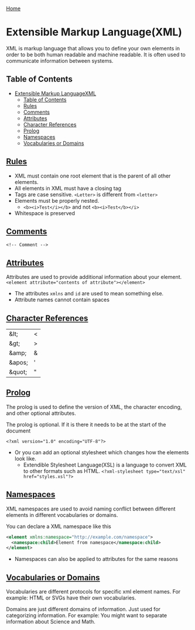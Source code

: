 <!--
 * This file is part of RS Cheat Sheets.
 *
 * RS Cheat Sheets is free software: you can redistribute it and/or modify
 * it under the terms of the GNU General Public License as published by
 * the Free Software Foundation, either version 3 of the License, or
 * (at your option) any later version.
 *
 * RS Cheat Sheets is distributed in the hope that it will be useful,
 * but WITHOUT ANY WARRANTY; without even the implied warranty of
 * MERCHANTABILITY or FITNESS FOR A PARTICULAR PURPOSE.  See the
 * GNU General Public License for more details.
 *
 * You should have received a copy of the GNU General Public License
 * along with RS Cheat Sheets. If not, see <https://www.gnu.org/licenses/>.
 */
-->

[Home](./README.md)

# Extensible Markup Language(XML)
XML is markup language that allows you to define your own elements in order to be both human readable and machine readable. It is often used to communicate information between systems.

## Table of Contents

<!-- TOC -->

- [Extensible Markup LanguageXML](#extensible-markup-languagexml)
	- [Table of Contents](#table-of-contents)
	- [Rules](#rules)
	- [Comments](#comments)
	- [Attributes](#attributes)
	- [Character References](#character-references)
	- [Prolog](#prolog)
	- [Namespaces](#namespaces)
	- [Vocabularies or Domains](#vocabularies-or-domains)

<!-- /TOC -->

## [Rules](#table-of-contents)
- XML must contain one root element that is the parent of all other elements.
- All elements in XML must have a closing tag
- Tags are case sensitive. `<Letter>` is different from `<letter>`
- Elements must be properly nested.
  - `<b><i>Test</i></b>` and not `<b><i>Test</b></i>`
- Whitespace is preserved

## [Comments](#table-of-contents)
`<!-- Comment -->`

## [Attributes](#table-of-contents)
Attributes are used to provide additional information about your element.
`<element attribute="contents of attribute"></element>`

- The attributes `xmlns` and `id` are used to mean something else.
- Attribute names cannot contain spaces

## [Character References](#table-of-contents)

|        |   |
|--------|---|
| &lt\;   | < |
| &gt\;   | > |
| &amp\;  | & |
| &apos\; | ' |
| &quot\; | " |

## [Prolog](#table-of-contents)
The prolog is used to define the version of XML, the character encoding, and other optional attributes.

The prolog is optional. If it is there it needs to be at the start of the document

`<?xml version="1.0" encoding="UTF-8"?>`

- Or you can add an optional stylesheet which changes how the elements look like.
  - Extendible Stylesheet Language(XSL) is a language to convert XML to other formats such as HTML.
`<?xml-stylesheet type="text/xsl" href="styles.xsl"?>`

## [Namespaces](#table-of-contents)
XML namespaces are used to avoid naming conflict between different elements in different vocabularies or domains.

You can declare a XML namespace like this
```xml
<element xmlns:namespace="http://example.com/namespace">
  <namespace:child>Element from namespace</namespace:child>
</element>
```

- Namespaces can also be applied to attributes for the same reasons

## [Vocabularies or Domains](#table-of-contents)
Vocabularies are different protocols for specific xml element names. For example: HTML or SVGs have their own vocabularies.

Domains are just different domains of information. Just used for categorizing information. For example: You might want to separate information about Science and Math.